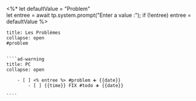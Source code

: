  <%*
let defaultValue = "Problem"  
let entree = await tp.system.prompt("Enter a value :");
if (!entree) entree = defaultValue
%>
`````ad-danger
title: Les Problèmes
collapse: open
#problem


````ad-warning
title: PC
collapse: open

	- [ ] <% entree %> #problem ➕ {{date}}  
		- [ ] {{time}} FIX #todo ➕ {{date}}  

````


`````
